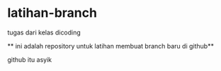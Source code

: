 # latihan-branch
tugas dari kelas dicoding

** ini adalah repository untuk latihan membuat branch baru di github**

github itu asyik
